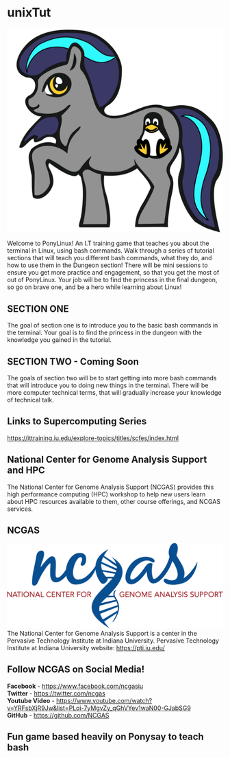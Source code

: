 # unixTut
![pony photo](/Images/ponytweak.png)


Welcome to PonyLinux! An I.T training game that teaches you about the terminal in Linux, using bash commands.
Walk through a series of tutorial sections that will teach you different bash commands, what they do, and how to use them in the Dungeon section!
There will be mini sessions to ensure you get more practice and engagement, so that you get the most of out of PonyLinux.
Your job will be to find the princess in the final dungeon, so go on brave one, and be a hero while learning about Linux!


## SECTION ONE ##
The goal of section one is to introduce you to the basic bash commands in the terminal.
Your goal is to find the princess in the dungeon with the knowledge you gained in the tutorial.


## SECTION TWO - Coming Soon ##
The goals of section two will be to start getting into more bash commands that will introduce you to doing new things in the terminal.
There will be more computer technical terms, that will gradually increase your knowledge of technical talk.


## Links to Supercomputing Series ##
https://ittraining.iu.edu/explore-topics/titles/scfes/index.html


## National Center for Genome Analysis Support and HPC ##
The National Center for Genome Analysis Support (NCGAS) provides this high performance computing (HPC) workshop to help new users learn about HPC resources available to them,
 other course offerings, and NCGAS services.
 
 
 ## NCGAS ##
 ![pony photo](/Images/ncgas.png)
 The National Center for Genome Analysis Support is a center in the Pervasive Technology Institute at Indiana University.
 Pervasive Technology Institute at Indiana University website: https://pti.iu.edu/
 
 ## Follow NCGAS on Social Media! ##
 <b>Facebook</b> - https://www.facebook.com/ncgasiu <br />
 <b>Twitter</b> - https://twitter.com/ncgas <br />
 <b>Youtube Video</b> - https://www.youtube.com/watch?v=YRFsbXjR9Jw&list=PLqi-7yMgvZy_qGhVYev1waN00-GJabSG9 <br />
 <b>GitHub</b> - https://github.com/NCGAS
 
## Fun game based heavily on Ponysay to teach bash ##


